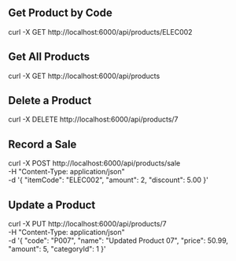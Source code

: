##  Get Product by Code
curl -X GET http://localhost:6000/api/products/ELEC002

## Get All Products
curl -X GET http://localhost:6000/api/products

## Delete a Product
curl -X DELETE http://localhost:6000/api/products/7

## Record a Sale
curl -X POST http://localhost:6000/api/products/sale \
-H "Content-Type: application/json" \
-d '{
    "itemCode": "ELEC002",
    "amount": 2,
    "discount": 5.00
}'

## Update a Product
curl -X PUT http://localhost:6000/api/products/7 \
-H "Content-Type: application/json" \
-d '{
    "code": "P007",
    "name": "Updated Product 07",
    "price": 50.99,
    "amount": 5,
    "categoryId": 1
}'

